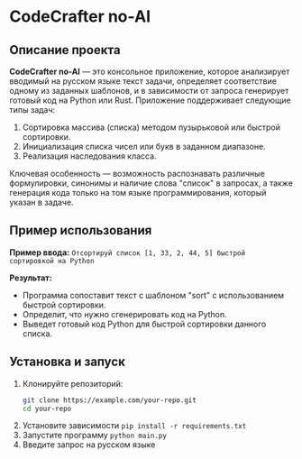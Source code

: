 # CodeCrafter no-AI

## Описание проекта
**CodeCrafter no-AI** — это консольное приложение, которое анализирует вводимый на русском языке текст задачи, определяет соответствие одному из заданных шаблонов, и в зависимости от запроса генерирует готовый код на Python или Rust. Приложение поддерживает следующие типы задач:

1. Сортировка массива (списка) методом пузырьковой или быстрой сортировки.
2. Инициализация списка чисел или букв в заданном диапазоне.
3. Реализация наследования класса.

Ключевая особенность — возможность распознавать различные формулировки, синонимы и наличие слова "список" в запросах, а также генерация кода только на том языке программирования, который указан в задаче.

## Пример использования
**Пример ввода:**
`Отсортируй список [1, 33, 2, 44, 5] быстрой сортировкой на Python`

**Результат:**
- Программа сопоставит текст с шаблоном "sort" с использованием быстрой сортировки.
- Определит, что нужно сгенерировать код на Python.
- Выведет готовый код Python для быстрой сортировки данного списка.


## Установка и запуск
1. Клонируйте репозиторий:
   ```bash
   git clone https://example.com/your-repo.git
   cd your-repo
2. Установите зависимости `pip install -r requirements.txt`
3. Запустите программу `python main.py`
4. Введите запрос на русском языке
